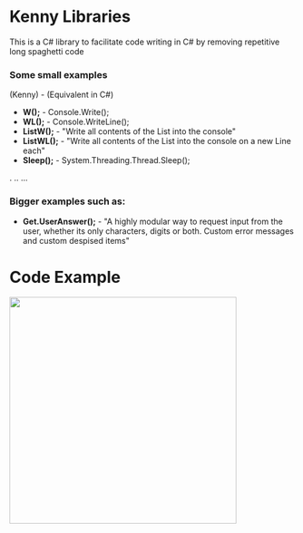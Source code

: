 # Kenny Libraries

This is a C# library to facilitate code writing in C# by removing repetitive long spaghetti code


### Some small examples
(Kenny) - (Equivalent in C#)
 - **W();** -  Console.Write();
 - **WL();** -  Console.WriteLine();
 - **ListW();** - "Write all contents of the List into the console"
 - **ListWL();** - "Write all contents of the List into the console on a new Line each"
 - **Sleep();** - System.Threading.Thread.Sleep();
 
.
..
...

### Bigger examples such as: 
 - **Get.UserAnswer();** -  "A highly modular way to request input from the user, whether its only characters, digits or both. Custom error messages and custom despised items"
 
# Code Example

<img src="https://cdn.discordapp.com/attachments/383430486506340352/1021009656681873508/unknown.png" width="400">
